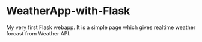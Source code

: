 # WeatherApp-with-Flask

My very first Flask webapp. It is a simple page which gives realtime weather forcast from Weather API.
